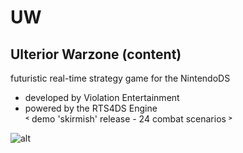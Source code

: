 # UW
## Ulterior Warzone  (content)
futuristic real-time strategy game for the NintendoDS
 - developed by Violation Entertainment
 - powered by the RTS4DS Engine   
˂ demo 'skirmish' release - 24 combat scenarios ˃       
	  
![alt](https://www.violationentertainment.com/img/g_uw/UW_100128.jpg "image")
